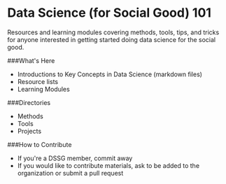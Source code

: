 Data Science (for Social Good) 101
================

Resources and learning modules covering methods, tools, tips, and tricks for anyone interested in getting started doing data science for the social good.

###What's Here

- Introductions to Key Concepts in Data Science (markdown files)
- Resource lists
- Learning Modules


###Directories

- Methods
- Tools
- Projects
  
###How to Contribute

- If you're a DSSG member, commit away
- If you would like to contribute materials, ask to be added to the organization or submit a pull request
